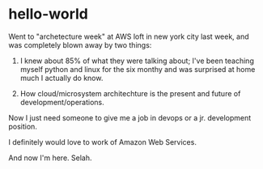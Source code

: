 # hello-world

Went to "archetecture week" at AWS loft in new york city last week, and was completely blown away by two things:
1) I knew about 85% of what they were talking about; I've been teaching myself python and linux for the six monthy and was surprised at home much I actually do know.

2) How cloud/microsystem architechture is the present and future of development/operations.

Now I just need someone to give me a job in devops or a jr. development position.

I definitely would love to work of Amazon Web Services.

And now I'm here. Selah.
